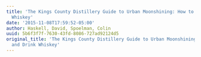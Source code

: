```yaml
---
title: 'The Kings County Distillery Guide to Urban Moonshining: How to Make and Drink
  Whiskey'
date: '2015-11-08T17:59:52-05:00'
author: Haskell, David, Spoelman, Colin
uuid: 5b6f3f7f-7630-43fd-8086-727ad92124d5
original_title: 'The Kings County Distillery Guide to Urban Moonshining: How to Make
  and Drink Whiskey'
---
```


